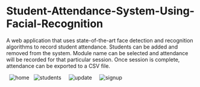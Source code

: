 # Student-Attendance-System-Using-Facial-Recognition
A web application that uses state-of-the-art face detection and recognition algorithms to record student attendance.           Students can be added and removed from the system. Module name can be selected and attendance will be recorded for that            particular session. Once session is complete, attendance can be exported to a CSV file.

&nbsp;
![home](https://user-images.githubusercontent.com/70578823/172707944-4dee7ba6-653f-48c2-9e9f-2ada9991560e.JPG)
&nbsp;
![students](https://user-images.githubusercontent.com/70578823/172707959-75eeee12-e49f-467c-b75b-860f277de389.JPG)
&nbsp;
&nbsp;
![update](https://user-images.githubusercontent.com/70578823/172707967-9e0d1748-4b85-4ccc-8c83-51510f2b6cef.JPG)
&nbsp;
&nbsp;
![signup](https://user-images.githubusercontent.com/70578823/172707976-784c7b00-e556-4570-98d5-6b611469e38b.JPG)
&nbsp;
